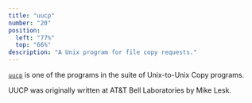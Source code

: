 ```yaml
---
title: "uucp"
number: "20"
position:
  left: "77%"
  top: "66%"
description: "A Unix program for file copy requests."
---
```


[`uucp`](https://en.wikipedia.org/wiki/UUCP) is one of the programs in the suite of Unix-to-Unix Copy programs.

UUCP was originally written at AT&T Bell Laboratories by Mike Lesk.
